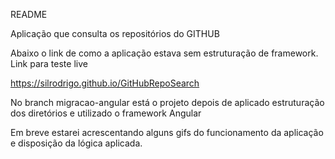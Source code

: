README

Aplicação que consulta os repositórios do GITHUB

Abaixo o link de como a aplicação estava sem estruturação de framework.
Link para teste live

https://silrodrigo.github.io/GitHubRepoSearch

No branch migracao-angular está o projeto depois de aplicado estruturação 
dos diretórios e utilizado o framework Angular

Em breve estarei acrescentando alguns gifs do funcionamento da aplicação e disposição da lógica aplicada.

